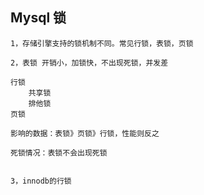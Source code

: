 ## Mysql 锁

	1，存储引擎支持的锁机制不同。常见行锁，表锁，页锁

	2，表锁 开销小，加锁快，不出现死锁，并发差

	行锁 
		共享锁
		排他锁
	页锁

	影响的数据：表锁》页锁》行锁，性能则反之 

	死锁情况：表锁不会出现死锁


	3，innodb的行锁